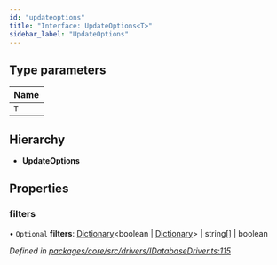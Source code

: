 ```yaml
---
id: "updateoptions"
title: "Interface: UpdateOptions<T>"
sidebar_label: "UpdateOptions"
---
```


## Type parameters

Name |
------ |
`T` |

## Hierarchy

* **UpdateOptions**

## Properties

### filters

• `Optional` **filters**: [Dictionary](../index.md#dictionary)&#60;boolean \| [Dictionary](../index.md#dictionary)> \| string[] \| boolean

*Defined in [packages/core/src/drivers/IDatabaseDriver.ts:115](https://github.com/mikro-orm/mikro-orm/blob/c7aaca40d/packages/core/src/drivers/IDatabaseDriver.ts#L115)*
